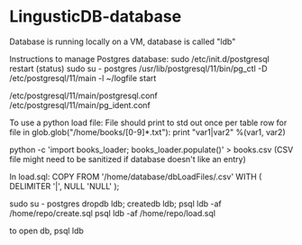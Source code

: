 # LingusticDB-database
Database is running locally on a VM, database is called "ldb"

Instructions to manage Postgres database:
sudo /etc/init.d/postgresql restart (status)
sudo su - postgres
/usr/lib/postgresql/11/bin/pg_ctl -D /etc/postgresql/11/main -l ~/logfile start

/etc/postgresql/11/main/postgresql.conf
/etc/postgresql/11/main/pg_ident.conf

To use a python load file:
File should print to std out once per table row
for file in glob.glob("/home/books/[0-9]*.txt"):
	print "var1|var2" %(var1, var2)

python -c 'import books_loader; books_loader.populate()' > books.csv
(CSV file might need to be sanitized if database doesn't like an entry)

In load.sql:
COPY <TableName>
FROM '/home/database/dbLoadFiles/<file>.csv'
WITH
(
		DELIMITER '|',
		NULL 'NULL'
);

sudo su - postgres
dropdb ldb; createdb ldb; psql ldb -af /home/repo/create.sql
psql ldb -af /home/repo/load.sql

to open db, psql ldb
